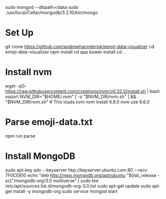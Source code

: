 sudo mongod --dbpath=/data
sudo ./usr/local/Cellar/mongodb/3.2.10/bin/mongo

Set Up
======

git clone https://github.com/andrewhannebrink/emoji-data-visualizer
cd emoji-data-visualizer
npm install
cd app
bower install
cd ..

# Install nvm
wget -qO- https://raw.githubusercontent.com/creationix/nvm/v0.32.0/install.sh | bash
export NVM_DIR="$HOME/.nvm"
[ -s "$NVM_DIR/nvm.sh" ] && . "$NVM_DIR/nvm.sh" # This loads nvm
nvm install 6.6.0
nvm use 6.6.0

# Parse emoji-data.txt
npm run parse

# Install MongoDB
sudo apt-key adv --keyserver hkp://keyserver.ubuntu.com:80 --recv 7F0CEB10
echo "deb http://repo.mongodb.org/apt/ubuntu "$(lsb_release -sc)"/mongodb-org/3.0 multiverse" | sudo tee /etc/apt/sources.list.d/mongodb-org-3.0.list
sudo apt-get update
sudo apt-get install -y mongodb-org
sudo service mongod start
